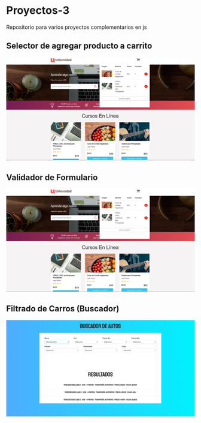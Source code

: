 # Proyectos-3
Repositorio para varios proyectos complementarios en js

## Selector de agregar producto a carrito
<p align="center">
  <img src="https://github.com/Nivaniz/Proyectos-3/blob/main/imgproyectos/agregarcursos.png" alt="Main Window" width="800">
</p>

## Validador de Formulario
<p align="center">
  <img src="https://github.com/Nivaniz/Proyectos-3/blob/main/imgproyectos/agregarcursos.png" alt="Main Window" width="800">
</p>

## Filtrado de Carros (Buscador)
<p align="center">
  <img src="https://github.com/Nivaniz/Proyectos-3/blob/main/imgproyectos/buscadorautos.png" alt="Main Window" width="800">
</p>
